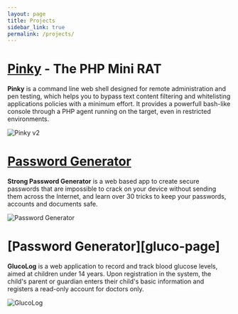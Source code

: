 ```yaml
---
layout: page
title: Projects
sidebar_link: true
permalink: /projects/
---
```


# [Pinky][pinky-page] - The PHP Mini RAT

**Pinky** is a command line web shell designed for remote administration and pen testing, which helps you to bypass text content filtering and whitelisting applications policies with a minimum effort. It provides a powerfull bash-like console through a PHP agent running on the target, even in restricted environments.

![Pinky v2][pinky-screenshot]

# [Password Generator][passwords-page]

**Strong Password Generator** is a web based app to create secure passwords that are impossible to crack on your device without sending them across the Internet, and learn over 30 tricks to keep your passwords, accounts and documents safe.

![Password Generator][passwords-screenshot]

# [Password Generator][gluco-page]

**GlucoLog** is a web application to record and track blood glucose levels, aimed at children under 14 years. Upon registration in the system, the child's parent or guardian enters their child's basic information and registers a read-only account for doctors only.

![GlucoLog][glucolog-screenshot]

[pinky-screenshot]: https://raw.githubusercontent.com/davidtavarez/davidtavarez.github.io/master/_images/pinky_connected.png
[pinky-page]: https://davidtavarez.github.io/pinky/

[passwords-screenshot]: https://raw.githubusercontent.com/davidtavarez/davidtavarez.github.io/master/_images/passwords_random.png
[passwords-page]: https://davidtavarez.github.io/passwords/

[glucolog-screenshot]: https://raw.githubusercontent.com/davidtavarez/davidtavarez.github.io/master/_images/glucolog.png
[glucolog-page]: https://davidtavarez.github.io/glucolog/
